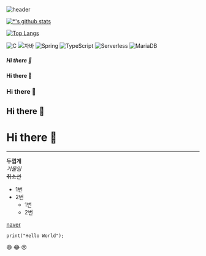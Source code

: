 ![header](https://capsule-render.vercel.app/api?type=wave&color=auto&height=300&section=header&text=깃허브%20특강&fontSize=90)

[![*'s github stats](https://github-readme-stats.vercel.app/api?username=Truth-Jeon)](https://github.com/Truth-Jeon)

[![Top Langs](https://github-readme-stats.vercel.app/api/top-langs/?username=Truth-Jeon)](https://github.com/Truth-Jeon/github-readme-stats)

![C](https://img.shields.io/badge/-C-123456?style=flat-square&logo=C&logoColor=black)
![자바](https://img.shields.io/badge/-자바-007396?style=flat&logo=Java&logoColor=ffffff)
![Spring](https://img.shields.io/badge/-Spring-6DB33F?style=for-the-badge&logo=Spring&logoColor=white)
![TypeScript](https://img.shields.io/badge/-TypeScript-3178C6?style=flat-square&logo=TypeScript&logoColor=white)
![Serverless](https://img.shields.io/badge/-Serverless-FD5750?style=flat-square&logo=Serverless&logoColor=magenta)
![MariaDB](https://img.shields.io/badge/-MariaDB-1F305F?style=flat-square&logo=mariadb&logoColor=white)


##### Hi there 👋
#### Hi there 👋
### Hi there 👋
## Hi there 👋
# Hi there 👋
---

**두껍게** <br/>
*기울임* <br/>
~~취소선~~ <br/>

* 1번
* 2번
  - 1번
  - 2번

[naver](https://www.naver.com)

```
print("Hello World");
```

😄
😂
😢

